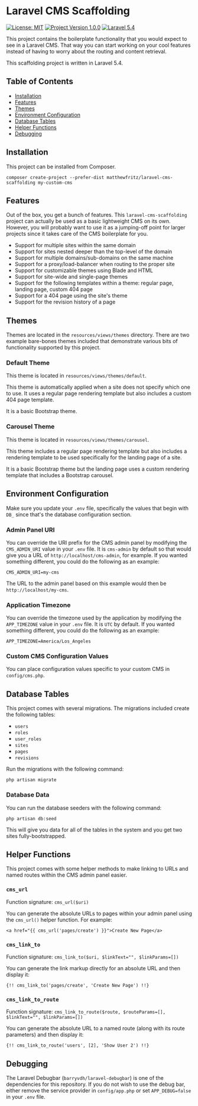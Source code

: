 # Laravel CMS Scaffolding

[![License: MIT](https://img.shields.io/badge/License-MIT-blue.svg)](https://opensource.org/licenses/MIT) [![Project Version 1.0.0](https://img.shields.io/badge/Project_Version-1.0.0-green.svg)](https://packagist.org/packages/matthewfritz/laravel-cms-scaffolding) [![Laravel 5.4](https://img.shields.io/badge/Laravel-5.4-green.svg)](https://laravel.com/docs/5.4)

This project contains the boilerplate functionality that you would expect to see in a Laravel CMS. That way you can start working on your cool features instead of having to worry about the routing and content retrieval.

This scaffolding project is written in Laravel 5.4.

## Table of Contents

* [Installation](#installation)
* [Features](#features)
* [Themes](#themes)
* [Environment Configuration](#environment-configuration)
* [Database Tables](#database-tables)
* [Helper Functions](#helper-functions)
* [Debugging](#debugging)

## Installation

This project can be installed from Composer.

`composer create-project --prefer-dist matthewfritz/laravel-cms-scaffolding my-custom-cms`

## Features

Out of the box, you get a bunch of features. This `laravel-cms-scaffolding` project can actually be used as a basic lightweight CMS on its own. However, you will probably want to use it as a jumping-off point for larger projects since it takes care of the CMS boilerplate for you.

* Support for multiple sites within the same domain
* Support for sites nested deeper than the top-level of the domain
* Support for multiple domains/sub-domains on the same machine
* Support for a proxy/load-balancer when routing to the proper site
* Support for customizable themes using Blade and HTML
* Support for site-wide and single-page themes
* Support for the following templates within a theme: regular page, landing page, custom 404 page
* Support for a 404 page using the site's theme
* Support for the revision history of a page

## Themes

Themes are located in the `resources/views/themes` directory. There are two example bare-bones themes included that demonstrate various bits of functionality supported by this project.

### Default Theme

This theme is located in `resources/views/themes/default`.

This theme is automatically applied when a site does not specify which one to use. It uses a regular page rendering template but also includes a custom 404 page template.

It is a basic Bootstrap theme.

### Carousel Theme

This theme is located in `resources/views/themes/carousel`.

This theme includes a regular page rendering template but also includes a rendering template to be used specifically for the landing page of a site.

It is a basic Bootstrap theme but the landing page uses a custom rendering template that includes a Bootstrap carousel.

## Environment Configuration

Make sure you update your `.env` file, specifically the values that begin with `DB_` since that's the database configuration section.

### Admin Panel URI

You can override the URI prefix for the CMS admin panel by modifying the `CMS_ADMIN_URI` value in your `.env` file. It is `cms-admin` by default so that would give you a URL of `http://localhost/cms-admin`, for example. If you wanted something different, you could do the following as an example:

`CMS_ADMIN_URI=my-cms`

The URL to the admin panel based on this example would then be `http://localhost/my-cms`.

### Application Timezone

You can override the timezone used by the application by modifying the `APP_TIMEZONE` value in your `.env` file. It is `UTC` by default. If you wanted something different, you could do the following as an example:

`APP_TIMEZONE=America/Los_Angeles`

### Custom CMS Configuration Values

You can place configuration values specific to your custom CMS in `config/cms.php`.

## Database Tables

This project comes with several migrations. The migrations included create the following tables:

* `users`
* `roles`
* `user_roles`
* `sites`
* `pages`
* `revisions`

Run the migrations with the following command:

`php artisan migrate`

### Database Data

You can run the database seeders with the following command:

`php artisan db:seed`

This will give you data for all of the tables in the system and you get two sites fully-bootstrapped.

## Helper Functions

This project comes with some helper methods to make linking to URLs and named routes within the CMS admin panel easier.

### `cms_url`

Function signature: `cms_url($uri)`

You can generate the absolute URLs to pages within your admin panel using the `cms_url()` helper function. For example:

`<a href="{{ cms_url('pages/create') }}">Create New Page</a>`

### `cms_link_to`

Function signature: `cms_link_to($uri, $linkText="", $linkParams=[])`

You can generate the link markup directly for an absolute URL and then display it:

`{!! cms_link_to('pages/create', 'Create New Page') !!}`

### `cms_link_to_route`

Function signature: `cms_link_to_route($route, $routeParams=[], $linkText="", $linkParams=[])`

You can generate the absolute URL to a named route (along with its route parameters) and then display it:

`{!! cms_link_to_route('users', [2], 'Show User 2') !!}`

## Debugging

The Laravel Debugbar (`barryvdh/laravel-debugbar`) is one of the dependencies for this repository. If you do not wish to use the debug bar, either remove the service provider in `config/app.php` or set `APP_DEBUG=false` in your `.env` file.